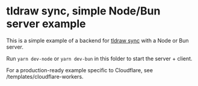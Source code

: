 # tldraw sync, simple Node/Bun server example

This is a simple example of a backend for [tldraw sync](https://tldraw.dev/docs/sync) with a Node or Bun server.

Run `yarn dev-node` or `yarn dev-bun` in this folder to start the server + client.

For a production-ready example specific to Cloudflare, see /templates/cloudflare-workers.